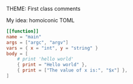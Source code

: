 THEME: First class comments

My idea: homoiconic TOML

```toml
[[function]]
name = "main"
args = ["argc", "argv"]
vars = { x = "int", y = "string" }
body = [
    # print 'hello world'
    { print = "Hello world" },
    { print = ["The value of x is:", "$x"] },
]
```
